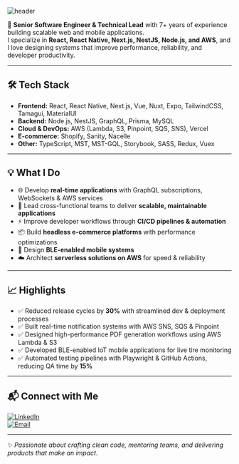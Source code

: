 ![header](https://capsule-render.vercel.app/api?type=venom&color=auto&height=300&section=Hi%20everyone&text=Kevin%20Brinach&fontSize=90)

🚀 **Senior Software Engineer & Technical Lead** with 7+ years of experience building scalable web and mobile applications.  
I specialize in **React, React Native, Next.js, NestJS, Node.js, and AWS**, and I love designing systems that improve performance, reliability, and developer productivity.  

---

## 🛠️ Tech Stack  

- **Frontend:** React, React Native, Next.js, Vue, Nuxt, Expo, TailwindCSS, Tamagui, MaterialUI  
- **Backend:** Node.js, NestJS, GraphQL, Prisma, MySQL  
- **Cloud & DevOps:** AWS (Lambda, S3, Pinpoint, SQS, SNS), Vercel  
- **E-commerce:** Shopify, Sanity, Nacelle  
- **Other:** TypeScript, MST, MST-GQL, Storybook, SASS, Redux, Vuex  

---

## 💡 What I Do  

- 🌐 Develop **real-time applications** with GraphQL subscriptions, WebSockets & AWS services  
- 🧩 Lead cross-functional teams to deliver **scalable, maintainable applications**  
- ⚡ Improve developer workflows through **CI/CD pipelines & automation**  
- 📦 Build **headless e-commerce platforms** with performance optimizations  
- 📲 Design **BLE-enabled mobile systems**  
- ☁️ Architect **serverless solutions on AWS** for speed & reliability  

---

## 📈 Highlights  

- ✅ Reduced release cycles by **30%** with streamlined dev & deployment processes  
- ✅ Built real-time notification systems with AWS SNS, SQS & Pinpoint
- ✅ Designed high-performance PDF generation workflows using AWS Lambda & S3
- ✅ Developed BLE-enabled IoT mobile applications for live tire monitoring
- ✅ Automated testing pipelines with Playwright & GitHub Actions, reducing QA time by **15%**  

---

## 📬 Connect with Me  

[![LinkedIn](https://img.shields.io/badge/LinkedIn-0077B5?style=for-the-badge&logo=linkedin&logoColor=white)](https://www.linkedin.com/in/kevin-brinach/)  
[![Email](https://img.shields.io/badge/Email-kevinbrinach%40gmail.com-red?style=for-the-badge&logo=gmail&logoColor=white)](mailto:kevinbrinach@gmail.com)  

---

✨ *Passionate about crafting clean code, mentoring teams, and delivering products that make an impact.*  
